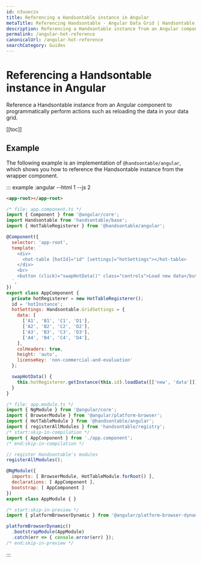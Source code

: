 ```yaml
---
id: n3uueczx
title: Referencing a Handsontable instance in Angular
metaTitle: Referencing Handsontable - Angular Data Grid | Handsontable
description: Referencing a Handsontable instance from an Angular component to programmatically perform actions such as reloading the data in your data grid.
permalink: /angular-hot-reference
canonicalUrl: /angular-hot-reference
searchCategory: Guides
---
```


# Referencing a Handsontable instance in Angular

Reference a Handsontable instance from an Angular component to programmatically perform actions such as reloading the data in your data grid.

[[toc]]

## Example

The following example is an implementation of `@handsontable/angular`, which shows you how to reference the Handsontable instance from the wrapper component.

::: example :angular --html 1 --js 2

```html
<app-root></app-root>
```
```js
/* file: app.component.ts */
import { Component } from '@angular/core';
import Handsontable from 'handsontable/base';
import { HotTableRegisterer } from '@handsontable/angular';

@Component({
  selector: 'app-root',
  template: `
    <div>
      <hot-table [hotId]="id" [settings]="hotSettings"></hot-table>
    </div>
    <br>
    <button (click)="swapHotData()" class="controls">Load new data</button>
  `,
})
export class AppComponent {
  private hotRegisterer = new HotTableRegisterer();
  id = 'hotInstance';
  hotSettings: Handsontable.GridSettings = {
    data: [
      ['A1', 'B1', 'C1', 'D1'],
      ['A2', 'B2', 'C2', 'D2'],
      ['A3', 'B3', 'C3', 'D3'],
      ['A4', 'B4', 'C4', 'D4'],
    ],
    colHeaders: true,
    height: 'auto',
    licenseKey: 'non-commercial-and-evaluation'
  };

  swapHotData() {
    this.hotRegisterer.getInstance(this.id).loadData([['new', 'data']]);
  }
}

/* file: app.module.ts */
import { NgModule } from '@angular/core';
import { BrowserModule } from '@angular/platform-browser';
import { HotTableModule } from '@handsontable/angular';
import { registerAllModules } from 'handsontable/registry';
/* start:skip-in-compilation */
import { AppComponent } from './app.component';
/* end:skip-in-compilation */

// register Handsontable's modules
registerAllModules();

@NgModule({
  imports: [ BrowserModule, HotTableModule.forRoot() ],
  declarations: [ AppComponent ],
  bootstrap: [ AppComponent ]
})
export class AppModule { }

/* start:skip-in-preview */
import { platformBrowserDynamic } from '@angular/platform-browser-dynamic';

platformBrowserDynamic()
  .bootstrapModule(AppModule)
  .catch(err => { console.error(err) });
/* end:skip-in-preview */
```

:::
